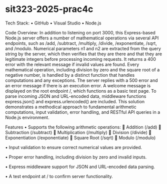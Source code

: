 # sit323-2025-prac4c

Tech Stack: 
•	GitHub
•	Visual Studio
•	Node.js

Code Overview:
In addition to listening on port 3000, this Express-based Node.js server offers a number of mathematical operations via several API endpoints, such as /add, /subtract, /multiply, /divide, /exponentiate, /sqrt, and /modulo. Numerical parameters n1 and n2 are extracted from the query string by the server, which then verifies that they are there and that they are legitimate integers before processing incoming requests. It returns a 400 error with the relevant message if invalid values are found. Every mathematical operation, including division by zero and the square root of a negative number, is handled by a distinct function that handles computations and any exceptions. The server replies with a 500 error and an error message if there is an execution error. A welcome message is displayed on the root endpoint /, which functions as a basic test page. To parse incoming JSON and URL-encoded data, middleware functions express.json() and express.urlencoded() are included. This solution demonstrates a methodical approach to fundamental arithmetic computations, input validation, error handling, and RESTful API queries in a Node.js environment.

Features
•	Supports the following arithmetic operations:
	Addition (/add)
	Subtraction (/subtract)
	Multiplication (/multiply)
	Division (/divide)
	Exponentiation (/exponentiate)
	Square Root (/sqrt)
	Modulo (/modulo)


•	Input validation to ensure correct numerical values are provided.


•	Proper error handling, including division by zero and invalid inputs.


•	Express middleware support for JSON and URL-encoded data parsing.


•	A test endpoint at / to confirm server functionality.

